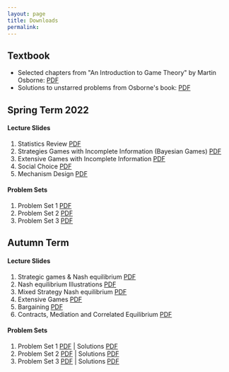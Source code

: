 ```yaml
---
layout: page
title: Downloads
permalink: 
---
```


## Textbook

- Selected chapters from "An Introduction to Game Theory" by Martin Osborne: [PDF](https://www.economics.utoronto.ca/osborne/igt/nash.pdf)
- Solutions to unstarred problems from Osborne's book: [PDF](https://www.economics.utoronto.ca/osborne/igt/solsp5.pdf)


## Spring Term 2022

#### Lecture Slides

1. Statistics Review [PDF](https://drive.google.com/uc?export=download&id=1DO1ZPk0nw1Pvxb461fV6cV93nsLv1cTj)
2. Strategies Games with Incomplete Information (Bayesian Games) [PDF](https://drive.google.com/uc?export=download&id=16y-HWNtEC6eA1kU-283hCEVajfq8-wvR)
3. Extensive Games with Incomplete Information [PDF](https://drive.google.com/uc?export=download&id=1OFJ3zOdJvXLKMhoU7OAFt2RoagBeM7jT)
4. Social Choice [PDF](https://drive.google.com/uc?export=download&id=15ERVu9ouEN3U2PqzB6LiWh_vsOikIlB4)
5. Mechanism Design [PDF](https://drive.google.com/uc?export=download&id=1lhyULTYaqejFRvVIGU83KxjVlWULkEt2)


#### Problem Sets

1. Problem Set 1  [PDF](https://drive.google.com/uc?export=download&id=1WpbwdKDENGclB4pDBqKZe1nKssUxpoCP)
2.  Problem Set 2 [PDF](https://drive.google.com/uc?export=download&id=18mCoz3VzeH-diwuaOcw9qkRvfETuE5_X)
3. Problem Set 3 [PDF](https://drive.google.com/uc?export=download&id=1ITGakaZqzNEHbnD2VwtVrz18dJT9G6IU)



## Autumn Term 

#### Lecture Slides

1. Strategic games & Nash equilibrium [PDF](https://drive.google.com/uc?export=download&id=1StvFev88Y4miOZidd7grptv1Cjnz2Njz)
2. Nash equilibrium Illustrations [PDF](https://drive.google.com/uc?export=download&id=1q0ZQP-GktYoK6V4fnAhP2-366UidDkIF)
3. Mixed Strategy Nash equilibrium [PDF](https://drive.google.com/uc?export=download&id=1Fl2Wjm4z0DKYre9jMzQVjes69q8kB8c9)
4. Extensive Games [PDF](https://drive.google.com/uc?export=download&id=1NlDvOZhW5ZdEWxOg8UzDY_EYCoFfcd8h)
5. Bargaining [PDF](https://drive.google.com/uc?export=download&id=1gxZdGgzNKbhJhglBE4EtK770DkKmm060)
6. Contracts, Mediation and Correlated Equilibrium [PDF](https://drive.google.com/uc?export=download&id=1kL_DK1eEQF5rWPfTouLWxBOPaHC1TgzB)


#### Problem Sets

1. Problem Set 1 [PDF](https://drive.google.com/uc?export=download&id=1SeTSwED0jVzKSH0eYwg3exo7-8QiJ84H) \| Solutions [PDF](https://drive.google.com/uc?export=download&id=1E29oqnhArIosxUm6f-OATshnZ6qKKCOL)
2. Problem Set 2 [PDF](https://drive.google.com/uc?export=download&id=1NSPfsDmp7Q0Mzv1hybmvZsk9xe6Ep1vl) \| Solutions [PDF](https://drive.google.com/uc?export=download&id=1Vn2o62g5JPNlEprPeHyy21T1mAsIqkh1)
3. Problem Set 3 [PDF](https://drive.google.com/uc?export=download&id=1qeXMg5Ji1yHHocPz-TFeV2Y5ufmRysri) \| Solutions [PDF](https://drive.google.com/uc?export=download&id=1uxoxao09cg6C-jfCTGGtpEZ7ICJtwwwR)


